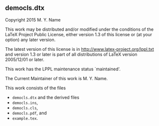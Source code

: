 ## democls.dtx
Copyright 2015 M. Y. Name

This work may be distributed and/or modified under the conditions of the LaTeX
Project Public License, either version 1.3 of this license or (at your option)
any later version.

The latest version of this license is in http://www.latex-project.org/lppl.txt
and version 1.3 or later is part of all distributions of LaTeX version
2005/12/01 or later.

This work has the LPPL maintenance status `maintained'.

The Current Maintainer of this work is M. Y. Name.

This work consists of the files
* `democls.dtx`
and the derived files
* `democls.ins`,
* `democls.cls`,
* `democls.pdf`, and
* `example.tex`.
